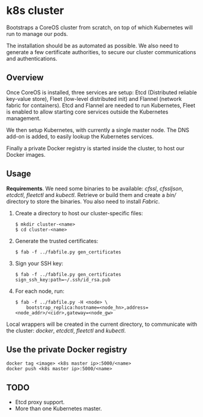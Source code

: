 # k8s cluster

Bootstraps a CoreOS cluster from scratch, on top of which Kubernetes
will run to manage our pods.

The installation should be as automated as possible. We also need to generate a
few certificate authorities, to secure our cluster communications and
authentications.

## Overview

Once CoreOS is installed, three services are setup: Etcd (Distributed reliable
key-value store), Fleet (low-level distributed init) and Flannel (network
fabric for containers). Etcd and Flannel are needed to run Kubernetes, Fleet is
enabled to allow starting core services outside the Kubernetes management.

We then setup Kubernetes, with currently a single master node. The DNS add-on is
added, to easily lookup the Kubernetes services.

Finally a private Docker registry is started inside the cluster, to host our
Docker images.

## Usage

**Requirements**. We need some binaries to be available: *cfssl*, *cfssljson*,
*etcdctl*, *fleetctl* and *kubectl*. Retrieve or build them and create a *bin/*
directory to store the binaries. You also need to install *Fabric*.

1. Create a directory to host our cluster-specific files:
	```
	$ mkdir cluster-<name>
	$ cd cluster-<name>
	```

1. Generate the trusted certificates:
	```
	$ fab -f ../fabfile.py gen_certificates
	```

1. Sign your SSH key:
	```
	$ fab -f ../fabfile.py gen_certificates sign_ssh_key:path=~/.ssh/id_rsa.pub
	```

1. For each node, run:
	```
	$ fab -f ../fabfile.py -H <node> \
		bootstrap_replica:hostname=<node_hn>,address=<node_addr>/<cidr>,gateway=<node_gw>
	```

Local wrappers will be created in the current directory, to communicate with the
cluster: *docker*, *etcdctl*, *fleetctl* and *kubectl*.

## Use the private Docker registry

```
docker tag <image> <k8s master ip>:5000/<name>
docker push <k8s master ip>:5000/<name>
```

## TODO

- Etcd proxy support.
- More than one Kubernetes master.
